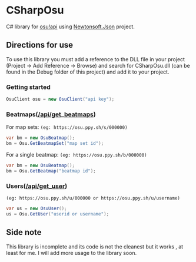 # CSharpOsu
C# library for [osu!api](https://github.com/ppy/osu-api/wiki)
using [Newtonsoft.Json](https://github.com/JamesNK/Newtonsoft.Json)
project.

## Directions for use
To use this library you must add a reference to the DLL file in your project (Project -> Add Reference -> Browse) and search for CSharpOsu.dll (can be found in the Debug folder of this project) and add it to your project.

### Getting started
```c#
OsuClient osu = new OsuClient("api key");
```

### Beatmaps([/api/get_beatmaps](https://github.com/ppy/osu-api/wiki#apiget_beatmaps))
For map sets: `(eg: https://osu.ppy.sh/s/000000)`
``` c#
var bm = new OsuBeatmap();
bm = Osu.GetBeatmapSet("map set id");
```
For a single beatmap: `(eg: https://osu.ppy.sh/b/000000)`
``` c#
var bm = new OsuBeatmap();
bm = Osu.GetBeatmap("beatmap id");
```

### Users([/api/get_user](https://github.com/ppy/osu-api/wiki#apiget_user))
`(eg: https://osu.ppy.sh/u/000000 or https://osu.ppy.sh/u/username)`
```c#
var us = new OsuUser();
us = Osu.GetUser("userid or username");
```

## Side note
This library is incomplete and its code is not the cleanest but it works ,
at least for me. I will add more usage to the library soon.
